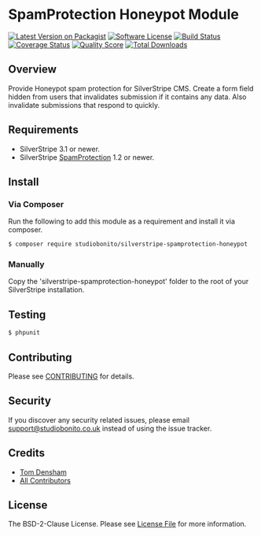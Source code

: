 # SpamProtection Honeypot Module

[![Latest Version on Packagist][ico-version]][link-packagist]
[![Software License][ico-license]](LICENSE.md)
[![Build Status][ico-travis]][link-travis]
[![Coverage Status][ico-scrutinizer]][link-scrutinizer]
[![Quality Score][ico-code-quality]][link-code-quality]
[![Total Downloads][ico-downloads]][link-downloads]

## Overview

Provide Honeypot spam protection for SilverStripe CMS.
Create a form field hidden from users that invalidates submission if it contains any data.
Also invalidate submissions that respond to quickly.

## Requirements

- SilverStripe 3.1 or newer.
- SilverStripe [SpamProtection](https://github.com/silverstripe/silverstripe-spamprotection) 1.2 or newer.

## Install

### Via Composer

Run the following to add this module as a requirement and install it via composer.

``` bash
$ composer require studiobonito/silverstripe-spamprotection-honeypot
```

### Manually

Copy the 'silverstripe-spamprotection-honeypot' folder to the root of your SilverStripe installation.

## Testing

```bash
$ phpunit
```

## Contributing

Please see [CONTRIBUTING](CONTRIBUTING.md) for details.

## Security

If you discover any security related issues, please email support@studiobonito.co.uk instead of using the issue tracker.

## Credits

- [Tom Densham][link-author]
- [All Contributors][link-contributors]

## License

The BSD-2-Clause License. Please see [License File](LICENSE.md) for more information.

[ico-version]: https://img.shields.io/github/release/studiobonito/silverstripe-spamprotection-honeypot.svg?style=flat-square
[ico-license]: https://img.shields.io/badge/license-BSD-brightgreen.svg?style=flat-square
[ico-travis]: https://img.shields.io/travis/studiobonito/silverstripe-spamprotection-honeypot/master.svg?style=flat-square
[ico-scrutinizer]: https://img.shields.io/scrutinizer/coverage/g/studiobonito/silverstripe-spamprotection-honeypot.svg?style=flat-square
[ico-code-quality]: https://img.shields.io/scrutinizer/g/studiobonito/silverstripe-spamprotection-honeypot.svg?style=flat-square
[ico-downloads]: https://img.shields.io/packagist/dt/studiobonito/silverstripe-spamprotection-honeypot.svg?style=flat-square

[link-packagist]: https://packagist.org/packages/studiobonito/silverstripe-spamprotection-honeypot
[link-travis]: https://travis-ci.org/studiobonito/silverstripe-spamprotection-honeypot
[link-scrutinizer]: https://scrutinizer-ci.com/g/studiobonito/silverstripe-spamprotection-honeypot/code-structure
[link-code-quality]: https://scrutinizer-ci.com/g/studiobonito/silverstripe-spamprotection-honeypot
[link-downloads]: https://packagist.org/packages/studiobonito/silverstripe-spamprotection-honeypot
[link-author]: https://github.com/nedmas
[link-contributors]: ../../contributors